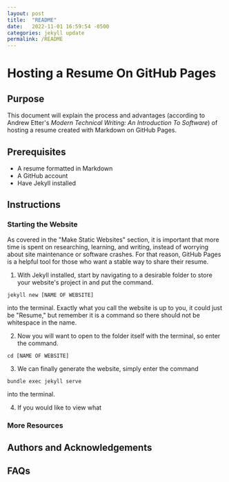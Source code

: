 ```yaml
---
layout: post
title:  "README"
date:   2022-11-01 16:59:54 -0500
categories: jekyll update
permalink: /README
---
```


# Hosting a Resume On GitHub Pages

## Purpose

This document will explain the process and advantages (according to Andrew Etter's *Modern Technical Writing: An Introduction To Software*) of hosting a resume created with Markdown on GitHub Pages.

## Prerequisites
* A resume formatted in Markdown
* A GitHub account
* Have Jekyll installed

## Instructions

### Starting the Website

As covered in the "Make Static Websites" section, it is important that more time is spent on researching, learning, and writing, instead of worrying about site maintenance or software crashes.  For that reason, GitHub Pages is a helpful tool for those who want a stable way to share their resume.

1. With Jekyll installed, start by navigating to a desirable folder to store your website's project in and put the command.

```
jekyll new [NAME OF WEBSITE]
```

into the terminal.  Exactly what you call the website is up to you, it could just be "Resume," but remember it is a command so there should not be whitespace in the name.  

2. Now you will want to open to the folder itself with the terminal, so enter the command.

```
cd [NAME OF WEBSITE]
```

3. We can finally generate the website, simply enter the command 

```
bundle exec jekyll serve
```

into the terminal.

4. If you would like to view what 

### More Resources

## Authors and Acknowledgements 

## FAQs
